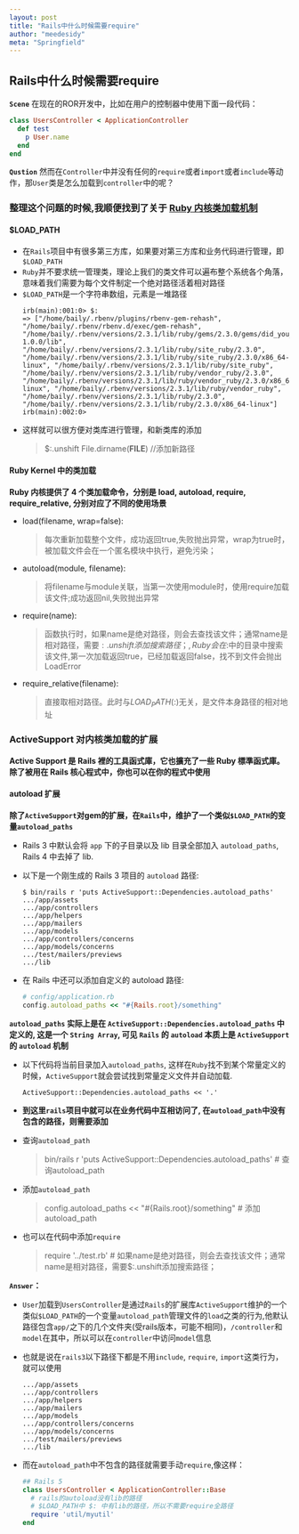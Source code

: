 ```yaml
---
layout: post
title: "Rails中什么时候需要require"
author: "meedesidy"
meta: "Springfield"
---
```


## Rails中什么时候需要require

**`Scene`**  在现在的ROR开发中，比如在用户的控制器中使用下面一段代码：
```ruby
class UsersController < ApplicationController
  def test
    p User.name
  end
end

```
**`Qustion`** 然而在`Controller`中并没有任何的`require`或者`import`或者`include`等动作，那`User`类是怎么加载到`controller`中的呢？

### 整理这个问题的时候,我顺便找到了关于 [Ruby 内核类加载机制 ](http://www.baidu.com)

#### $LOAD_PATH

- 在`Rails`项目中有很多第三方库，如果要对第三方库和业务代码进行管理，即`$LOAD_PATH`
- `Ruby`并不要求统一管理类，理论上我们的类文件可以遍布整个系统各个角落，意味着我们需要为每个文件制定一个绝对路径活着相对路径
- `$LOAD_PATH`是一个字符串数组，元素是一堆路径
    ```irb
    irb(main):001:0> $:
    => ["/home/baily/.rbenv/plugins/rbenv-gem-rehash", "/home/baily/.rbenv/rbenv.d/exec/gem-rehash", "/home/baily/.rbenv/versions/2.3.1/lib/ruby/gems/2.3.0/gems/did_you_mean-1.0.0/lib", "/home/baily/.rbenv/versions/2.3.1/lib/ruby/site_ruby/2.3.0", "/home/baily/.rbenv/versions/2.3.1/lib/ruby/site_ruby/2.3.0/x86_64-linux", "/home/baily/.rbenv/versions/2.3.1/lib/ruby/site_ruby", "/home/baily/.rbenv/versions/2.3.1/lib/ruby/vendor_ruby/2.3.0", "/home/baily/.rbenv/versions/2.3.1/lib/ruby/vendor_ruby/2.3.0/x86_64-linux", "/home/baily/.rbenv/versions/2.3.1/lib/ruby/vendor_ruby", "/home/baily/.rbenv/versions/2.3.1/lib/ruby/2.3.0", "/home/baily/.rbenv/versions/2.3.1/lib/ruby/2.3.0/x86_64-linux"]
    irb(main):002:0>
    ```
- 这样就可以很方便对类库进行管理，和新类库的添加
    > $:.unshift File.dirname(__FILE__) //添加新路径
      
#### Ruby Kernel 中的类加载

**Ruby 内核提供了 4 个类加载命令，分别是 load, autoload, require, require_relative, 分别对应了不同的使用场景**
      
- load(filename, wrap=false):
 
    > 每次重新加载整个文件，成功返回true,失败抛出异常，wrap为true时，被加载文件会在一个匿名模块中执行，避免污染；
- autoload(module, filename):

    > 将filename与module关联，当第一次使用module时，使用require加载该文件;成功返回nil,失败抛出异常

- require(name):
    > 函数执行时，如果name是绝对路径，则会去查找该文件；通常name是相对路径，需要$:.unshift添加搜索路径；,Ruby会在$:中的目录中搜索该文件,第一次加载返回true，已经加载返回false，找不到文件会抛出LoadError

- require_relative(filename):
    > 直接取相对路径。此时与$LOAD_PATH($:)无关，是文件本身路径的相对地址    

### ActiveSupport 对内核类加载的扩展

**Active Support 是 Rails 裡的工具函式庫，它也擴充了一些 Ruby 標準函式庫。除了被用在 Rails 核心程式中，你也可以在你的程式中使用**

#### autoload 扩展
**除了`ActiveSupport`对gem的扩展，在`Rails`中，维护了一个类似`$LOAD_PATH`的变量`autoload_paths`**

- Rails 3 中默认会将 `app` 下的子目录以及 lib 目录全部加入 `autoload_paths`, Rails 4 中去掉了 lib. 
- 以下是一个刚生成的 Rails 3 项目的 `autoload` 路径:

    ```
    $ bin/rails r 'puts ActiveSupport::Dependencies.autoload_paths'
    .../app/assets
    .../app/controllers
    .../app/helpers
    .../app/mailers
    .../app/models
    .../app/controllers/concerns
    .../app/models/concerns
    .../test/mailers/previews
    .../lib
    ```

- 在 Rails 中还可以添加自定义的 autoload 路径:
    
    ```ruby
    # config/application.rb
    config.autoload_paths << "#{Rails.root}/something"
    ```
    
**`autoload_paths` 实际上是在 `ActiveSupport::Dependencies.autoload_paths` 中定义的, 这是一个 `String Array`, 可见 `Rails` 的 `autoload` 本质上是 `ActiveSupport` 的 `autoload` 机制**

- 以下代码将当前目录加入`autoload_paths`, 这样在`Ruby`找不到某个常量定义的时候，`ActiveSupport`就会尝试找到常量定义文件并自动加载.
    ```
    ActiveSupport::Dependencies.autoload_paths << '.'
    ```

- **到这里`rails`项目中就可以在业务代码中互相访问了, 在`autoload_path`中没有包含的路径，则需要添加**

- 查询`autoload_path`
    > bin/rails r 'puts ActiveSupport::Dependencies.autoload_paths' # 查询autoload_path

- 添加`autoload_path`
    > config.autoload_paths << "#{Rails.root}/something" # 添加autoload_path

- 也可以在代码中添加`require`
    > require '../test.rb' # 如果name是绝对路径，则会去查找该文件；通常name是相对路径，需要$:.unshift添加搜索路径；
    
**`Answer`：**

- `User`加载到`UsersController`是通过`Rails`的扩展库`ActiveSupport`维护的一个类似`$LOAD_PATH`的一个变量`autoload_path`管理文件的`load`之类的行为,他默认路径包含`app/`之下的几个文件夹(受rails版本，可能不相同)，`/controller`和`model`在其中，所以可以在`controller`中访问`model`信息

- 也就是说在`rails3`以下路径下都是不用`include`, `require`, `import`这类行为，就可以使用
    ```
    .../app/assets
    .../app/controllers
    .../app/helpers
    .../app/mailers
    .../app/models
    .../app/controllers/concerns
    .../app/models/concerns
    .../test/mailers/previews
    .../lib
    ```
- 而在`autoload_path`中不包含的路径就需要手动`require`,像这样：
    ```ruby
    ## Rails 5
    class UsersController < ApplicationController::Base
      # rails的autoload没有lib的路径
      # $LOAD_PATH中 $: 中有lib的路径，所以不需要require全路径
      require 'util/myutil'
    end
    ```
    